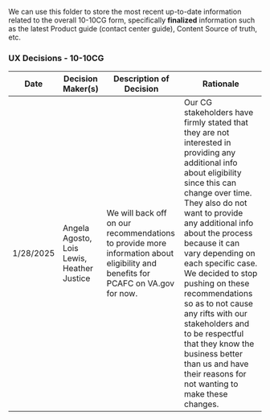 We can use this folder to store the most recent up-to-date information related to the overall 10-10CG form, specifically **finalized** information such as the latest Product guide (contact center guide), Content Source of truth, etc.

### UX Decisions - 10-10CG

| Date | Decision Maker(s) | Description of Decision | Rationale |
|------|-------------------|-------------------------|-----------|
| 1/28/2025 | Angela Agosto, Lois Lewis, Heather Justice | We will back off on our recommendations to provide more information about eligibility and benefits for PCAFC on VA.gov for now. | Our CG stakeholders have firmly stated that they are not interested in providing any additional info about eligibility since this can change over time. They also do not want to provide any additional info about the process because it can vary depending on each specific case. We decided to stop pushing on these recommendations so as to not cause any rifts with our stakeholders and to be respectful that they know the business better than us and have their reasons for not wanting to make these changes. |

